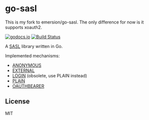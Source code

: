 # go-sasl

This is my fork to emersion/go-sasl. The only difference for now is it supports xoauth2.

[![godocs.io](https://godocs.io/github.com/quzhi1/go-sasl?status.svg)](https://godocs.io/github.com/quzhi1/go-sasl)
[![Build Status](https://travis-ci.org/quzhi1/go-sasl.svg?branch=master)](https://travis-ci.org/quzhi1/go-sasl)

A [SASL](https://tools.ietf.org/html/rfc4422) library written in Go.

Implemented mechanisms:

* [ANONYMOUS](https://tools.ietf.org/html/rfc4505)
* [EXTERNAL](https://tools.ietf.org/html/rfc4422#appendix-A)
* [LOGIN](https://tools.ietf.org/html/draft-murchison-sasl-login-00) (obsolete, use PLAIN instead)
* [PLAIN](https://tools.ietf.org/html/rfc4616)
* [OAUTHBEARER](https://tools.ietf.org/html/rfc7628)

## License

MIT
